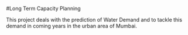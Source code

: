 #Long Term Capacity Planning

This project deals with the prediction of Water Demand and to tackle this demand in coming years in the urban area of Mumbai.
